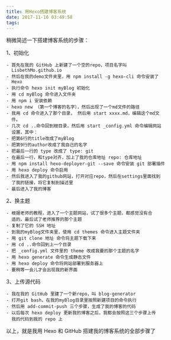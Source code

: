 ```yaml
---
title: 用Hexo搭建博客系统
date: 2017-11-16 03:49:58
tags:
---
```

稍微简述一下搭建博客系统的步骤：

  1、初始化

    - 首先在我的 GitHub 上新建了一个空的repo，项目名字叫
      LisbethMo.github.io
    - 然后在我的demo文件夹里，用 npm install -g hexo-cli 命令安装了
      Hexo
    - 执行命令 hexo init myBlog 初始化
    - 用 cd myBlog 命令进入文件夹
    - 用 npm i 安装依赖
    - hexo new （第一个博客的名字），然后出现了一个md文件的路径
    - 我用 cd 命令进入了那个目录， 然后用 start xxxx.md，编辑这个md文
      件。
    - 几次 cd ..命令回到根目录，然后用 start _config.yml 命令编辑网站
      设置，其中：
	- 把第6行的title改成了myBlog
	- 把第9行的author改成了我自己的名字
	- 把最后一行的 type 改成了 type: git
	- 在最后一行，和type对齐，加上了我的仓库地址 repo: 仓库地址
    - 用 npm install hexo-deployer-git --save 命令安装 git 部署插件
    - 用 hexo deploy 命令启用
    - 然后我进入了我的github网站，打开对应repo，然后在settings里面找到
      了我的链接，将它复制到描述里
    - 最后进入了我的博客

  2、换主题

    - 根据老师的教程，进入了一个主题网站，试了很多个主题，都感觉没有合
      适的，最后试了老师推荐的那个主题
    - 复制了它的 SSH 地址
    - 到我的myBlog文件夹里，使用 cd themes 命令进入主题文件夹
    - 用 git clone 地址 命令将主题下载下来
    - 用 cd ..命令回到上一个目录
    - 把 _config.yml 文件里的 theme 改成我要的那个主题的名字
    - 用 hexo generate 命令生成静态文件
    - 用 hexo deploy 命令将网站部署到服务器上
    - 要稍等一会儿才会出现我的新界面

  3、上传源代码

    - 我在我的 GitHub 里建了一个新repo，叫 blog-generator
    - 打开git bash，在我的myBlog目录里按照新建项目的命令执行
    - 然后用 add-commit-push 三个步骤，生成了我的博客的代码
    - 以后每次 hexo deploy 更新我的博客之后，我都会按照这三个步骤上传
      我的代码到我的 repo 上

以上，就是我用 Hexo 和 GitHub 搭建我的博客系统的全部步骤了

